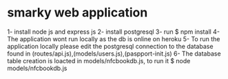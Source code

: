 # smarky web application

1- install node js and express js 
2- install postgresql 
3- run $ npm install
4- The application wont run locally as the db is online on heroku
5- To run the application locally please edit the postgresql connection to the database found in
(routes/api.js),(models/users.js),(paspport-init.js)
6- The database table creation is loacted in models/nfcbookdb.js, to run it $ node models/nfcbookdb.js


